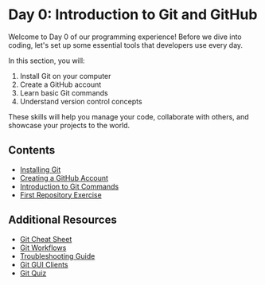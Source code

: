 # Day 0: Introduction to Git and GitHub

Welcome to Day 0 of our programming experience! Before we dive into coding, let's set up some essential tools that developers use every day.

In this section, you will:
1. Install Git on your computer
2. Create a GitHub account
3. Learn basic Git commands
4. Understand version control concepts

These skills will help you manage your code, collaborate with others, and showcase your projects to the world.

## Contents
- [Installing Git](intro-to-git-commands.md#installing-git)
- [Creating a GitHub Account](creating-github-account.md)
- [Introduction to Git Commands](intro-to-git-commands.md)
- [First Repository Exercise](first-repository-exercise.md)

## Additional Resources
- [Git Cheat Sheet](Resources/git-cheatsheet.md)
- [Git Workflows](Resources/git-workflows.md)
- [Troubleshooting Guide](Resources/git-troubleshooting.md)
- [Git GUI Clients](Resources/git-gui-clients.md)
- [Git Quiz](Resources/git-quiz.md)
